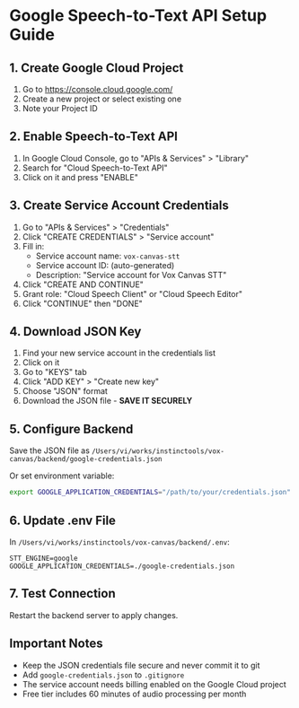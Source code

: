 # Google Speech-to-Text API Setup Guide

## 1. Create Google Cloud Project

1. Go to https://console.cloud.google.com/
2. Create a new project or select existing one
3. Note your Project ID

## 2. Enable Speech-to-Text API

1. In Google Cloud Console, go to "APIs & Services" > "Library"
2. Search for "Cloud Speech-to-Text API"
3. Click on it and press "ENABLE"

## 3. Create Service Account Credentials

1. Go to "APIs & Services" > "Credentials"
2. Click "CREATE CREDENTIALS" > "Service account"
3. Fill in:
   - Service account name: `vox-canvas-stt`
   - Service account ID: (auto-generated)
   - Description: "Service account for Vox Canvas STT"
4. Click "CREATE AND CONTINUE"
5. Grant role: "Cloud Speech Client" or "Cloud Speech Editor"
6. Click "CONTINUE" then "DONE"

## 4. Download JSON Key

1. Find your new service account in the credentials list
2. Click on it
3. Go to "KEYS" tab
4. Click "ADD KEY" > "Create new key"
5. Choose "JSON" format
6. Download the JSON file - **SAVE IT SECURELY**

## 5. Configure Backend

Save the JSON file as `/Users/vi/works/instinctools/vox-canvas/backend/google-credentials.json`

Or set environment variable:
```bash
export GOOGLE_APPLICATION_CREDENTIALS="/path/to/your/credentials.json"
```

## 6. Update .env File

In `/Users/vi/works/instinctools/vox-canvas/backend/.env`:
```
STT_ENGINE=google
GOOGLE_APPLICATION_CREDENTIALS=./google-credentials.json
```

## 7. Test Connection

Restart the backend server to apply changes.

## Important Notes

- Keep the JSON credentials file secure and never commit it to git
- Add `google-credentials.json` to `.gitignore`
- The service account needs billing enabled on the Google Cloud project
- Free tier includes 60 minutes of audio processing per month